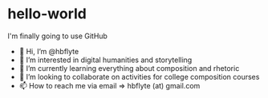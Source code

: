 # hello-world
I'm finally going to use GitHub
- 👋 Hi, I’m @hbflyte
- 👀 I’m interested in digital humanities and storytelling
- 🌱 I’m currently learning everything about composition and rhetoric
- 💞️ I’m looking to collaborate on activities for college composition courses
- 📫 How to reach me via email => hbflyte (at) gmail.com
